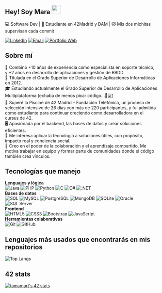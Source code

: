 ## Hey! Soy Mara <img src="https://media.giphy.com/media/hvRJCLFzcasrR4ia7z/giphy.gif" width="30px"/>

💻 Software Dev | 🌱 Estudiante en 42Madrid y DAM | 🐱 Mis dos michitas supervisan cada commit  

<p align="center">

[![LinkedIn](https://img.shields.io/badge/-LinkedIn-A3C4F3?style=for-the-badge&logo=linkedin&logoColor=white)](https://linkedin.com/in/tamaramartinezvargas)
[![Email](https://img.shields.io/badge/-Email-F4A3A3?style=for-the-badge&logo=gmail&logoColor=white)](mailto:tamara.martinez.vargas@gmail.com)
[![Portfolio Web](https://img.shields.io/badge/-Portfolio%20Web-C5A3F3?style=for-the-badge&logo=code&logoColor=white)](https://maramartinezvargas.github.io/portfolio/)

</p>

## Sobre mí
🧰 Combino +10 años de experiencia como especialista en soporte técnico, y +2 años en desarrollo de aplicaciones y gestión de BBDD.  
📜 Titulada en el Grado Superior de Desarrollo de Aplicaciones Informáticas en 2012.  
🎓 Estudiando actualmente el Grado Superior de Desarrollo de Aplicaciones Multiplataforma (echaba de menos picar código...🫶💻)  
🌊 Superé la Piscine de 42 Madrid – Fundación Telefónica, un proceso de selección intensivo de 26 días con más de 220 participantes, y fui admitida como estudiante para continuar creciendo como desarrolladora en el cursus de 42.  
🖥️ Apasionada por el backend, las bases de datos y crear soluciones eficientes.  
🌿 Me interesa aplicar la tecnología a soluciones útiles, con propósito, impacto real y conciencia social.  
🤝 Creo en el poder de la colaboración y el aprendizaje compartido. Me motiva trabajar en equipo y formar parte de comunidades donde el código también crea vínculos.  

## Tecnologías que manejo
**Lenguajes y lógica**  
![Java](https://img.shields.io/badge/-Java-A3C4F3?style=for-the-badge&logo=java&logoColor=white)
![PHP](https://img.shields.io/badge/-PHP-C5A3F3?style=for-the-badge&logo=php&logoColor=white)
![Python](https://img.shields.io/badge/-Python-A3C4F3?style=for-the-badge&logo=python&logoColor=white)
![C](https://img.shields.io/badge/-C-D3D3D3?style=for-the-badge&logo=c&logoColor=white)
![C#](https://img.shields.io/badge/-C%23-C5A3F3?style=for-the-badge&logo=c-sharp&logoColor=white)
![.NET](https://img.shields.io/badge/-.NET-A3C4F3?style=for-the-badge&logo=dot-net&logoColor=white)
<br>
**Bases de datos**  
![SQL](https://img.shields.io/badge/-SQL-A3C4F3?style=for-the-badge&logo=postgresql&logoColor=white)
![MySQL](https://img.shields.io/badge/-MySQL-A3C4F3?style=for-the-badge&logo=mysql&logoColor=white)
![PostgreSQL](https://img.shields.io/badge/-PostgreSQL-A3C4F3?style=for-the-badge&logo=postgresql&logoColor=white)
![MongoDB](https://img.shields.io/badge/-MongoDB-B7E4C7?style=for-the-badge&logo=mongodb&logoColor=white)
![SQLite](https://img.shields.io/badge/-SQLite-A3C4F3?style=for-the-badge&logo=sqlite&logoColor=white)
![Oracle](https://img.shields.io/badge/-Oracle-F4A3A3?style=for-the-badge&logo=oracle&logoColor=white)
![SQL Server](https://img.shields.io/badge/-SQL%20Server-F4A3A3?style=for-the-badge&logo=microsoftsqlserver&logoColor=white)
<br>
**Frontend**  
![HTML5](https://img.shields.io/badge/-HTML5-FFCCAA?style=for-the-badge&logo=html5&logoColor=white)
![CSS3](https://img.shields.io/badge/-CSS3-A3C4F3?style=for-the-badge&logo=css3&logoColor=white)
![Bootstrap](https://img.shields.io/badge/-Bootstrap-C5A3F3?style=for-the-badge&logo=bootstrap&logoColor=white)
![JavaScript](https://img.shields.io/badge/-JavaScript-FFF3B0?style=for-the-badge&logo=javascript&logoColor=black)
<br>
**Herramientas colaborativas**  
![Git](https://img.shields.io/badge/-Git-A3C4F3?style=for-the-badge&logo=git&logoColor=white)
![GitHub](https://img.shields.io/badge/-GitHub-D3D3D3?style=for-the-badge&logo=github&logoColor=white)

## Lenguajes más usados que encontrarás en mis repositorios
![Top Langs](https://github-readme-stats.vercel.app/api/top-langs/?username=maramartinezvargas&langs_count=6&theme=gruvbox)

## 42 stats
[![tamamart's 42 stats](https://badge.mediaplus.ma/starryblue/tamamart)](https://profile-v3.intra.42.fr/users/tamamart)

